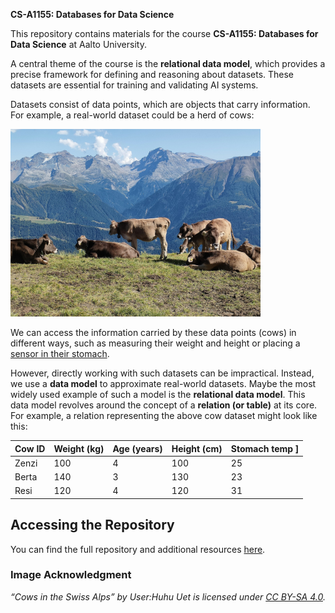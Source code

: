 **CS-A1155: Databases for Data Science**

This repository contains materials for the course **CS-A1155: Databases for Data Science** at Aalto University.

A central theme of the course is the **relational data model**, which provides a precise framework for 
defining and reasoning about datasets. These datasets are essential for training and validating AI 
systems.

Datasets consist of data points, which are objects that carry information. For example, a real-world dataset 
could be a herd of cows:

<img src="./assets/Cows_in_the_Swiss_Alps.jpg" alt="Cows in the Swiss Alps" width="400" />

We can access the information carried by these data points (cows) in different ways, such as measuring their 
weight and height or placing a [sensor in their stomach](https://cordis.europa.eu/article/id/422078-trust-your-gut-a-stomach-based-sensor-to-monitor-cow-health).

However, directly working with such datasets can be impractical. Instead, we use a **data model** to approximate 
real-world datasets. Maybe the most widely used example of such a model is the **relational data model**. This data model 
revolves around the concept of a **relation (or table)** at its core. For example, a relation representing the above cow dataset 
might look like this:

| Cow ID | Weight (kg) | Age (years) | Height (cm) | Stomach temp ]
|--------|------------|-------------|-------------|------------|
| Zenzi  | 100        | 4           | 100         | 25  |
| Berta   | 140        | 3           | 130         |23  |
| Resi   | 120        | 4         | 120         | 31  |



## Accessing the Repository

You can find the full repository and additional resources [here](https://github.com/db4ml/db4ml.github.io).



### Image Acknowledgment

*“Cows in the Swiss Alps” by User:Huhu Uet is licensed under [CC BY-SA 4.0](https://creativecommons.org/licenses/by-sa/4.0/).*
